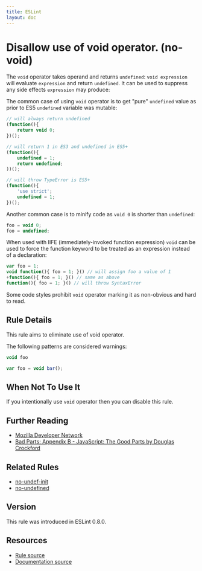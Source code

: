 ```yaml
---
title: ESLint
layout: doc
---
```

<!-- Note: No pull requests accepted for this file. See README.md in the root directory for details. -->
# Disallow use of void operator. (no-void)

The `void` operator takes operand and returns `undefined`: `void expression` will evaluate `expression` and return `undefined`. It can be used to suppress any side effects `expression` may produce:

The common case of using `void` operator is to get "pure" `undefined` value as prior to ES5 `undefined` variable was mutable:

```js
// will always return undefined
(function(){
    return void 0;
})();

// will return 1 in ES3 and undefined in ES5+
(function(){
    undefined = 1;
    return undefined;
))();

// will throw TypeError is ES5+
(function(){
    'use strict';
    undefined = 1;
})();
 ```

Another common case is to minify code as `void 0` is shorter than `undefined`:

```js
foo = void 0;
foo = undefined;
```

When used with IIFE (immediately-invoked function expression) `void` can be used to force the function keyword to be treated as an expression instead of a declaration:

```js
var foo = 1;
void function(){ foo = 1; }() // will assign foo a value of 1
+function(){ foo = 1; }() // same as above
function(){ foo = 1; }() // will throw SyntaxError
```

Some code styles prohibit `void` operator marking it as non-obvious and hard to read.

## Rule Details

This rule aims to eliminate use of void operator.

The following patterns are considered warnings:

```js
void foo
```

```js
var foo = void bar();
```

## When Not To Use It

If you intentionally use `void` operator then you can disable this rule.

## Further Reading

* [Mozilla Developer Network](https://developer.mozilla.org/en-US/docs/Web/JavaScript/Reference/Operators/void)
* [Bad Parts: Appendix B - JavaScript: The Good Parts by Douglas Crockford](http://oreilly.com/javascript/excerpts/javascript-good-parts/bad-parts.html)

## Related Rules

* [no-undef-init](no-undef-init.md)
* [no-undefined](no-undefined.md)

## Version

This rule was introduced in ESLint 0.8.0.

## Resources

* [Rule source](https://github.com/eslint/eslint/tree/master/lib/rules/no-void.js)
* [Documentation source](https://github.com/eslint/eslint/tree/master/docs/rules/no-void.md)
